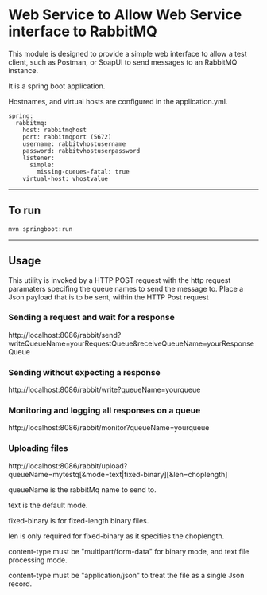 # Web Service to Allow Web Service interface to RabbitMQ
This module is designed to provide a simple web interface to allow a test client, such as Postman, or SoapUI to send messages to an RabbitMQ instance.

It is a spring boot application.

Hostnames, and virtual hosts are configured in the application.yml.

```$xslt
spring:
  rabbitmq:
    host: rabbitmqhost
    port: rabbitmqport (5672)
    username: rabbitvhostusername
    password: rabbitvhostuserpassword
    listener:
      simple:
        missing-queues-fatal: true
    virtual-host: vhostvalue

```
___

## To run

``` mvn springboot:run ```

---

## Usage

This utility is invoked by a HTTP POST request with the http request paramaters specifing the queue names to send the message to.
Place a Json payload that is to be sent, within the HTTP Post request

### Sending a request and wait for a response
http://localhost:8086/rabbit/send?writeQueueName=yourRequestQueue&receiveQueueName=yourResponseQueue

### Sending without expecting a response
http://localhost:8086/rabbit/write?queueName=yourqueue

### Monitoring and logging all responses on a queue
http://localhost:8086/rabbit/monitor?queueName=yourqueue

### Uploading files
http://localhost:8086/rabbit/upload?queueName=mytestq[&mode=text|fixed-binary][&len=choplength]

queueName is the rabbitMq name to send to.

text is the default mode.

fixed-binary is for fixed-length binary files.

len is only required for fixed-binary as it specifies the choplength.

content-type must be "multipart/form-data" for binary mode, and text file processing mode.

content-type must be "application/json" to treat the file as a single Json record.